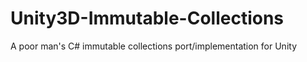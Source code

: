 # Unity3D-Immutable-Collections
A poor man's C# immutable collections port/implementation for Unity
